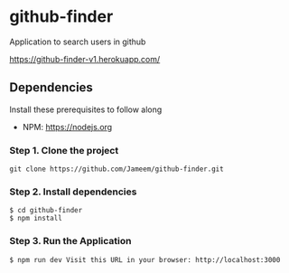 # github-finder
Application to search users in github

https://github-finder-v1.herokuapp.com/

## Dependencies

Install these prerequisites to follow along

- NPM: https://nodejs.org

### Step 1. Clone the project

```
git clone https://github.com/Jameem/github-finder.git
```
### Step 2. Install dependencies

```
$ cd github-finder
$ npm install
```
### Step 3. Run the Application
```
$ npm run dev Visit this URL in your browser: http://localhost:3000
```

